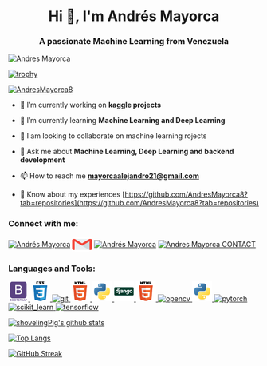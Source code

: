 <h1 align="center">Hi 👋, I'm Andrés Mayorca</h1>
<h3 align="center">A passionate Machine Learning from Venezuela</h3>


<p align="left"> <img src="https://komarev.com/ghpvc/?username=AndresMayorca8&label=Profile%20views&color=0e75b6&style=flat" alt="Andres Mayorca" /> </p>

[![trophy](https://github-profile-trophy.vercel.app/?username=AndresMayorca8&theme=darkhub)](https://github.com/ryo-ma/github-profile-trophy)


<p align="left"> <a href="https://twitter.com/AndresMayorca8" target="blank"><img src="https://img.shields.io/twitter/follow/AndresMayorca8?logo=twitter&style=for-the-badge" alt="AndresMayorca8" /></a> </p>

- 🔭 I’m currently working on **kaggle projects**

- 🌱 I’m currently learning **Machine Learning and Deep Learning**

- 👯 I am looking to collaborate on machine learning rojects

- 💬 Ask me about **Machine Learning, Deep Learning and backend development**

- 📫 How to reach me **mayorcaalejandro21@gmail.com**

- 📄 Know about my experiences [https://github.com/AndresMayorca8?tab=repositories](https://github.com/AndresMayorca8?tab=repositories)


<h3 align="left">Connect with me:</h3>
<p align="left">
<a href="https://twitter.com/AndresMayorca8" target="BLANK"><img align="center" src="https://raw.githubusercontent.com/rahuldkjain/github-profile-readme-generator/master/src/images/icons/Social/twitter.svg" alt="Andrés Mayorca" height="30" width="40" /></a>
<a href="mailto:mayorcaalejandro21@gmail.com" target="BLANK"><img align="center" src="./social-media/gmail.svg" height="30" width="40" alt="Andrés Mayorca" /></a>
<a href="https://www.kaggle.com/dataandres" target="BLANK"><img align="center" src="https://raw.githubusercontent.com/rahuldkjain/github-profile-readme-generator/master/src/images/icons/Social/kaggle.svg" alt="Andrés Mayorca" height="30" width="40" /></a>
<a href="https://discord.gg/wyAh33tk" target="BLANK"><img align="center" src="https://raw.githubusercontent.com/rahuldkjain/github-profile-readme-generator/master/src/images/icons/Social/discord.svg" alt="Andres Mayorca CONTACT" height="30" width="40" /></a>
</p>
  
<h3 align="left">Languages and Tools:</h3>
<a href="https://getbootstrap.com" target="BLANK"> <img src="https://raw.githubusercontent.com/devicons/devicon/master/icons/bootstrap/bootstrap-plain-wordmark.svg" alt="bootstrap" width="40" height="40"/> </a><a href="https://www.w3schools.com/css/" target="BLANK"> <img src="https://raw.githubusercontent.com/devicons/devicon/master/icons/css3/css3-original-wordmark.svg" alt="css3" width="40" height="40"/> </a><a href="https://git-scm.com/" target="BLANK"> <img src="https://www.vectorlogo.zone/logos/git-scm/git-scm-icon.svg" alt="git" width="40" height="40"/> </a> <a href="https://www.w3.org/html/" target="BLANK"> <img src="https://raw.githubusercontent.com/devicons/devicon/master/icons/html5/html5-original-wordmark.svg" alt="html5" width="40" height="40"/> </a><a href="https://www.python.org" target="BLANK"> <img src="https://raw.githubusercontent.com/devicons/devicon/master/icons/python/python-original.svg" alt="python" width="40" height="40"/> </a><a href="https://www.djangoproject.com/" target="BLANK"> <img src="https://raw.githubusercontent.com/devicons/devicon/master/icons/django/django-original.svg" alt="django" width="40" height="40"/> </a><a href="https://www.w3.org/html/" target="_blank"> <img src="https://raw.githubusercontent.com/devicons/devicon/master/icons/html5/html5-original-wordmark.svg" alt="html5" width="40" height="40"/> </a> <a href="https://opencv.org/" target="_blank"> <img src="https://www.vectorlogo.zone/logos/opencv/opencv-icon.svg" alt="opencv" width="40" height="40"/> </a> <a href="https://www.python.org" target="_blank"> <img src="https://raw.githubusercontent.com/devicons/devicon/master/icons/python/python-original.svg" alt="python" width="40" height="40"/> </a> <a href="https://pytorch.org/" target="_blank"> <img src="https://www.vectorlogo.zone/logos/pytorch/pytorch-icon.svg" alt="pytorch" width="40" height="40"/> </a> <a href="https://scikit-learn.org/" target="_blank"> <img src="https://upload.wikimedia.org/wikipedia/commons/0/05/Scikit_learn_logo_small.svg" alt="scikit_learn" width="40" height="40"/> </a> <a href="https://www.tensorflow.org" target="_blank"> <img src="https://www.vectorlogo.zone/logos/tensorflow/tensorflow-icon.svg" alt="tensorflow" width="40" height="40"/> </a> </p>


[![shovelingPig's github stats](https://github-readme-stats.vercel.app/api?username=AndresMayorca8&show_icons=true&theme=dark)](https://github.com/AndresMayorca8)

[![Top Langs](https://github-readme-stats.vercel.app/api/top-langs/?username=AndresMayorca8&layout=compact&langs_count=8&theme=dark&show_icons)](https://github.com/AndresMayorca8)

[![GitHub Streak](https://github-readme-streak-stats.herokuapp.com?user=AndreSMayorca8&theme=dark&date_format=M%20j%5B%2C%20Y%5D)](https://git.io/streak-stats)



